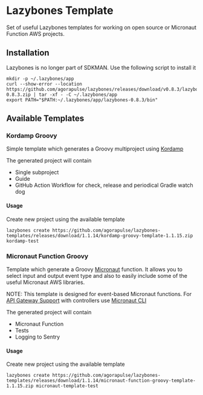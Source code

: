 # Lazybones Template

Set of useful Lazybones templates for working on open source or Micronaut Function AWS projects.

## Installation

Lazybones is no longer part of SDKMAN. Use the following script to install it

```
mkdir -p ~/.lazybones/app
curl --show-error --location https://github.com/agorapulse/lazybones/releases/download/v0.8.3/lazybones-0.8.3.zip | tar -xf - -C ~/.lazybones/app
export PATH="$PATH:~/.lazybones/app/lazybones-0.8.3/bin"
```

## Available Templates 

### Kordamp Groovy

Simple template which generates a Groovy multiproject using [Kordamp][1]

The generated project will contain
 * Single subproject
 * Guide
 * GitHub Action Workflow for check, release and periodical Gradle watch dog
 
#### Usage

Create new project using the available template

```
lazybones create https://github.com/agorapulse/lazybones-templates/releases/download/1.1.14/kordamp-groovy-template-1.1.15.zip kordamp-test
```

[1]: http://kordamp.org/kordamp-gradle-plugins/

### Micronaut Function Groovy

Template which generate a Groovy [Micronaut][2] function. It allows you to select input and output event type
and also to easily include some of the useful Micronaut AWS libraries.

NOTE: This template is designed for event-based Micronaut functions. For [API Gateway Support](https://micronaut-projects.github.io/micronaut-aws/latest/guide/#apiProxy) with controllers use [Micronaut CLI](https://docs.micronaut.io/latest/guide/index.html#buildCLI)

The generated project will contain
 * Micronaut Function
 * Tests
 * Logging to Sentry
 
#### Usage

Create new project using the available template

```
lazybones create https://github.com/agorapulse/lazybones-templates/releases/download/1.1.14/micronaut-function-groovy-template-1.1.15.zip micronaut-template-test
```

[2]: http://micronaut.io


